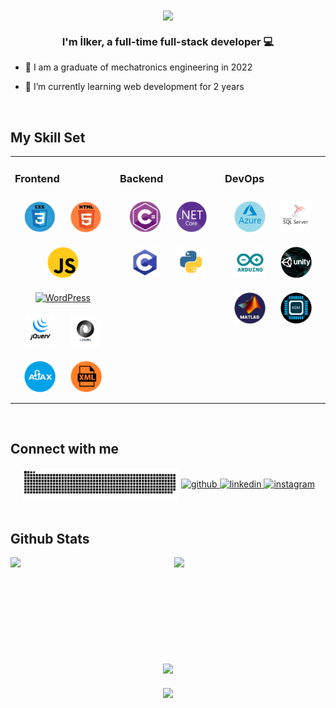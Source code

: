 <div align="center">
<img src="https://lh3.googleusercontent.com/pw/AL9nZEXl4fnJJXfnxzMk4G_IXhJ6Xacp9RP2SvI7tI0titrbD5TeJ4GvjJl2LI7ZTg5BI3GpEsYzzLAYDkJimavDgJ2QUaE-7BrKtvEQktRhTuZ4kBbKZ4ngi5E46_-HliVYazbnqlWBFFk2T5OZCX15xqwUnw=w705-h248-no?authuser=0" align="center" style="width: 50%" />
</div>  
  

### <div align="center">I'm İlker, a full-time full-stack developer 💻</div>  
  

- 🤖 I am a graduate of mechatronics engineering in 2022  
  

- 🌱 I’m currently learning web development for 2 years  
  

<br/>  


## My Skill Set  
<table><tr><td valign="top" width="33%">



### Frontend  
<div align="center">  
<a href="https://www.w3schools.com/css/" target="_blank"><img style="margin: 10px" src="https://github.com/ilkersatur/ilkersatur/blob/main/Icons/css.png?raw=true" alt="CSS3" height="50" /></a>  
<a href="https://en.wikipedia.org/wiki/HTML5" target="_blank"><img style="margin: 10px" src="https://github.com/ilkersatur/ilkersatur/blob/main/Icons/html.png?raw=true" alt="HTML5" height="50" /></a>  
<a href="https://www.javascript.com/" target="_blank"><img style="margin: 10px" src="https://github.com/ilkersatur/ilkersatur/blob/main/Icons/js.png?raw=true" alt="JavaScript" height="50" /></a>  
<a href="https://wordpress.com/" target="_blank"><img style="margin: 10px" src="https://profilinator.rishav.dev/skills-assets/wordpress.png" alt="WordPress" height="50" /></a>  
<a href="https://jquery.com/" target="_blank"><img style="margin: 10px" src="https://github.com/ilkersatur/ilkersatur/blob/main/Icons/jq.png?raw=true" alt="jQuery" height="50" /></a> <a href="https://www.json.org/json-en.html" target="_blank"><img style="margin: 10px" src="https://github.com/ilkersatur/ilkersatur/blob/main/Icons/json.png?raw=true" alt="JSON" height="50" /></a>
 <a href="https://web.archive.org/web/20080705082025/http://ajaks.googlecode.com/" target="_blank"><img style="margin: 10px" src="https://github.com/ilkersatur/ilkersatur/blob/main/Icons/ajax.png?raw=true" alt="AJAX" height="50" /></a>
  <a href="https://www.w3schools.com/xml/xml_whatis.asp" target="_blank"><img style="margin: 10px" src="https://github.com/ilkersatur/ilkersatur/blob/main/Icons/xml.png?raw=true" alt="XML" height="50" /></a>
</div>

</td><td valign="top" width="33%">



### Backend  
<div align="center">  
<a href="https://docs.microsoft.com/en-us/dotnet/csharp/" target="_blank"><img style="margin: 10px" src="https://github.com/ilkersatur/ilkersatur/blob/main/Icons/c%23.png?raw=true" alt="C#" height="50" /></a>  
<a href="https://dotnet.microsoft.com/download" target="_blank"><img style="margin: 10px" src="https://github.com/ilkersatur/ilkersatur/blob/main/Icons/core.png?raw=trueg" alt=".Net Core" height="50" /></a>  
<a href="https://www.cprogramming.com/" target="_blank"><img style="margin: 10px" src="https://github.com/ilkersatur/ilkersatur/blob/main/Icons/c.png?raw=true" alt="C" height="50" /></a>   
<a href="https://www.python.org/" target="_blank"><img style="margin: 10px" src="https://github.com/ilkersatur/ilkersatur/blob/main/Icons/python.png?raw=true" alt="Python" height="50" /></a>  
</div>

</td><td valign="top" width="33%">



### DevOps  
<div align="center">
<a href="https://azure.microsoft.com/en-in/" target="_blank"><img style="margin: 10px" src="https://github.com/ilkersatur/ilkersatur/blob/main/Icons/Azure.png?raw=true" alt="Azure" height="50" /></a>  
<a href="https://www.microsoft.com/tr-tr/sql-server/sql-server-downloads" target="_blank"><img style="margin: 10px" src="https://github.com/ilkersatur/ilkersatur/blob/main/Icons/sql.png?raw=true" alt="SQL Server" height="50" /></a>  
<a href="https://www.arduino.cc/" target="_blank"><img style="margin: 10px" src="https://github.com/ilkersatur/ilkersatur/blob/main/Icons/arduino.png?raw=true" alt="Arduino" height="50" /></a>  
<a href="https://unity.com/" target="_blank"><img style="margin: 10px" src="https://github.com/ilkersatur/ilkersatur/blob/main/Icons/unity.png?raw=true" alt="Unity" height="50" /></a>  
 <a href="https://www.mathworks.com/products/matlab.html" target="_blank"><img style="margin: 10px" src="https://github.com/ilkersatur/ilkersatur/blob/main/Icons/matlab.png?raw=true" alt="MATLAB" height="50" /></a>
<a href="https://www.tutorialspoint.com/assembly_programming/index.htm" target="_blank"><img style="margin: 10px" src="https://github.com/ilkersatur/ilkersatur/blob/main/Icons/asm.png?raw=true" alt="As" height="50" /></a>  
</div>

</td></tr></table>  
<br/>  

## Connect with me  
<div align="center">
<img src="https://raw.githubusercontent.com/Platane/snk/output/github-contribution-grid-snake.svg" style="width:50%" align="center" />
<a href="https://github.com/https://github.com/ilkersatur" target="_blank">
<img src=https://img.shields.io/badge/github-%2324292e.svg?&style=for-the-badge&logo=github&logoColor=white alt=github style="margin-bottom: 5px;" />
</a>
<a href="https://linkedin.com/in/https://www.linkedin.com/in/ilkersatur/" target="_blank">
<img src=https://img.shields.io/badge/linkedin-%231E77B5.svg?&style=for-the-badge&logo=linkedin&logoColor=white alt=linkedin style="margin-bottom: 5px;" />
</a>
<a href="https://instagram.com/https://www.instagram.com/ilkersatur/" target="_blank">
<img src=https://img.shields.io/badge/instagram-%23000000.svg?&style=for-the-badge&logo=instagram&logoColor=white alt=instagram style="margin-bottom: 5px;" />
</a>  
</div>  
  

<br/>  


## Github Stats  
<div align="center"><img src="https://github-readme-stats.vercel.app/api?username=ilkersatur&show_icons=true&theme=radical&count_private=true&hide_border=true" align="right"style="width: 48%" /></div>  

<img src="https://github-readme-stats.vercel.app/api/top-langs/?username=ilkersatur&hide_border=true&theme=radical&layout=compact" align="left" style="width: 40% "/>  
<br/><br/><br/><br/><br/><br/><br/><br/><br/><br/>
<div align="center"><img src="https://spotify-github-profile.vercel.app/api/view?uid=ilkersatur&cover_image=true&theme=default&show_offline=true&background_color=141321&bar_color=53b14f&bar_color_cover=true"  /></div> 

<br/>  

<div align="center">
<img src="https://komarev.com/ghpvc/?username=ilkersatur&&style=flat-square" align="center" />
</div>
